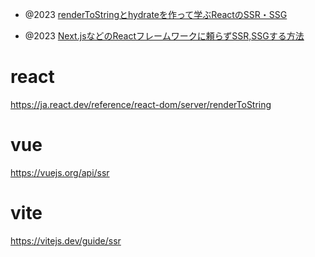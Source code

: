 - @2023 [renderToStringとhydrateを作って学ぶReactのSSR・SSG](https://zenn.dev/did0es/articles/b41d0de60934cc)

- @2023 [Next.jsなどのReactフレームワークに頼らずSSR,SSGする方法](https://zenn.dev/j5ik2o/scraps/fdc43c11230831)

# react

https://ja.react.dev/reference/react-dom/server/renderToString

# vue

https://vuejs.org/api/ssr

# vite

https://vitejs.dev/guide/ssr

